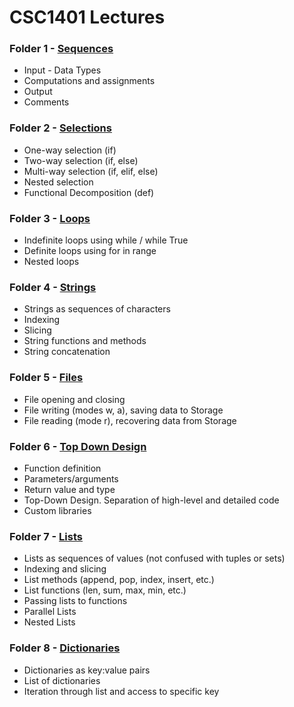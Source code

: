 # CSC1401 Lectures

### Folder 1 - [Sequences](1-sequences/)
- Input - Data Types
- Computations and assignments
- Output
- Comments

### Folder 2 - [Selections](2-selections)
- One-way selection (if)
- Two-way selection (if, else)
- Multi-way selection (if, elif, else)
- Nested selection
- Functional Decomposition (def)

### Folder 3 - [Loops](3-loops)
- Indefinite loops using while / while True
- Definite loops using for in range
- Nested loops

### Folder 4 - [Strings](4-strings)
- Strings as sequences of characters
- Indexing
- Slicing
- String functions and methods
- String concatenation

### Folder 5 - [Files](5-files)
- File opening and closing
- File writing (modes w, a), saving data to Storage
- File reading (mode r), recovering data from Storage

### Folder 6 - [Top Down Design](6-top-down)
- Function definition
- Parameters/arguments
- Return value and type
- Top-Down Design.  Separation of high-level and detailed code
- Custom libraries

### Folder 7 - [Lists](7-lists)
- Lists as sequences of values (not confused with tuples or sets)
- Indexing and slicing
- List methods (append, pop, index, insert, etc.)
- List functions (len, sum, max, min, etc.)
- Passing lists to functions
- Parallel Lists
- Nested Lists

### Folder 8 - [Dictionaries](8-dictionaries)
- Dictionaries as key:value pairs
- List of dictionaries
- Iteration through list and access to specific key